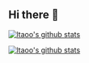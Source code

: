 ## Hi there 👋

<!--
**ltaoo/ltaoo** is a ✨ _special_ ✨ repository because its `README.md` (this file) appears on your GitHub profile.

Here are some ideas to get you started:

- 🔭 I’m currently working on ...
- 🌱 I’m currently learning ...
- 👯 I’m looking to collaborate on ...
- 🤔 I’m looking for help with ...
- 💬 Ask me about ...
- 📫 How to reach me: ...
- 😄 Pronouns: ...
- ⚡ Fun fact: ...
-->


[![ltaoo's github stats](https://github-profile-summary-cards.vercel.app/api/cards/profile-details?username=ltaoo&theme=dracula)](https://github.com/anuraghazra/github-readme-stats)

[![ltaoo's github stats](https://github-readme-stats.vercel.app/api?username=ltaoo&show_icons=true&theme=vue-dark)](https://github.com/anuraghazra/github-readme-stats)
